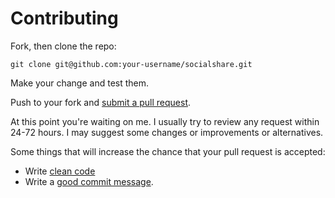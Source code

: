 # Contributing

Fork, then clone the repo:

    git clone git@github.com:your-username/socialshare.git

Make your change and test them.

Push to your fork and [submit a pull request][pr].

[pr]: https://github.com/thekodester/socialshare/compare/

At this point you're waiting on me. I usually try to review any request within 24-72 hours. I may suggest
some changes or improvements or alternatives.

Some things that will increase the chance that your pull request is accepted:

* Write [clean code][clean]
* Write a [good commit message][commit].

[clean]: https://medium.com/mindorks/how-to-write-clean-code-lessons-learnt-from-the-clean-code-robert-c-martin-9ffc7aef870c
[commit]: http://tbaggery.com/2008/04/19/a-note-about-git-commit-messages.html
